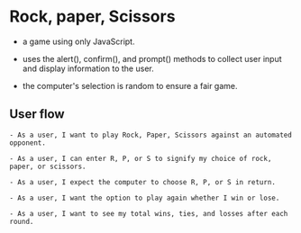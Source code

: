 # Rock, paper, Scissors

- a game using only JavaScript.

- uses the alert(), confirm(), and prompt() methods to collect user input and display information to the user.

- the computer's selection is random to ensure a fair game.

## User flow

```
- As a user, I want to play Rock, Paper, Scissors against an automated opponent.

- As a user, I can enter R, P, or S to signify my choice of rock, paper, or scissors.

- As a user, I expect the computer to choose R, P, or S in return.

- As a user, I want the option to play again whether I win or lose.

- As a user, I want to see my total wins, ties, and losses after each round.

```
